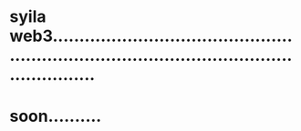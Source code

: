 # syila web3..................................................................................................................
# soon..........
